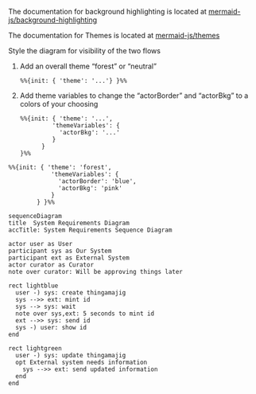 The documentation for background highlighting is located at [mermaid-js/background-highlighting](https://mermaid.js.org/syntax/sequenceDiagram.html#background-highlighting)

The documentation for Themes is located at [mermaid-js/themes](https://mermaid.js.org/config/theming.html#sequence-diagram-variables)

Style the diagram for visibility of the two flows

1. Add an overall theme “forest” or “neutral”
   ```
   %%{init: { 'theme': '...'} }%%

   ```
1. Add theme variables to change the “actorBorder” and “actorBkg” to a colors of your choosing
   ```
   %%{init: { 'theme': '...',
            'themeVariables': {
              'actorBkg': '...'
            }
         } 
   }%%
   ```


```mermaid
%%{init: { 'theme': 'forest',
            'themeVariables': {
              'actorBorder': 'blue',
              'actorBkg': 'pink'
            }
        } }%%

sequenceDiagram
title  System Requirements Diagram
accTitle: System Requirements Sequence Diagram

actor user as User
participant sys as Our System
participant ext as External System
actor curator as Curator
note over curator: Will be approving things later

rect lightblue
  user -) sys: create thingamajig
  sys -->> ext: mint id
  sys --> sys: wait
  note over sys,ext: 5 seconds to mint id
  ext -->> sys: send id
  sys -) user: show id
end

rect lightgreen
  user -) sys: update thingamajig
  opt External system needs information
    sys -->> ext: send updated information
  end
end
```
